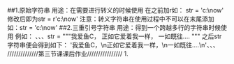 ##1.原始字符串
用途：在需要进行转义的时候使用
在之前加r如：
str = 'c:\now'
修改后即为str = r'c:\now'
注意：转义字符串在使用过程中不可以在末尾添加\
如：str = 'c:\now\'
##2.三重引号字符串
用途：得到一个跨越多行的字符串时候使用
例如：
、、、str = """我爱鱼C，
正如它爱着我一样，
一如既往....
"""
之后str字符串便会得到如下：
'我爱鱼C，\n正如它爱着我一样，\n一如既往....\n'、、、
//////////////第三节课课后作业////////////////
1.

